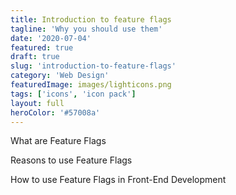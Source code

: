 ```yaml
---
title: Introduction to feature flags 
tagline: 'Why you should use them'
date: '2020-07-04'
featured: true
draft: true
slug: 'introduction-to-feature-flags'
category: 'Web Design'
featuredImage: images/lighticons.png
tags: ['icons', 'icon pack']
layout: full
heroColor: '#57008a'
---
```



<SectionHeader>What are Feature Flags</SectionHeader>

<SectionHeader>Reasons to use Feature Flags</SectionHeader>

<SectionHeader>How to use Feature Flags in Front-End Development</SectionHeader>

<BuyMeACoffeeWidget />
